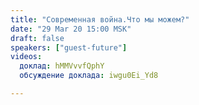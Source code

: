 ```yaml
---
title: "Современная война.Что мы можем?"
date: "29 Mar 20 15:00 MSK"
draft: false
speakers: ["guest-future"]
videos:
  доклад: hMMVvvfQphY
  обсуждение доклада: iwgu0Ei_Yd8

---
```

